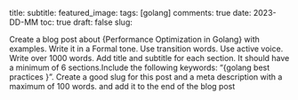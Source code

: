 
title: 
subtitle: 
featured_image: 
tags: [golang]
comments: true
date: 2023-DD-MM
toc: true
draft: false
slug: 


Create a blog post about {Performance Optimization in Golang} with examples. Write it in a Formal tone. Use transition words. Use active voice. Write over 1000 words. Add title and subtitle for each section. It should have a minimum of 6 sections.Include the following keywords: “{golang best practices }”. Create a good slug for this post and a meta description with a maximum of 100 words. and add it to the end of the blog post

